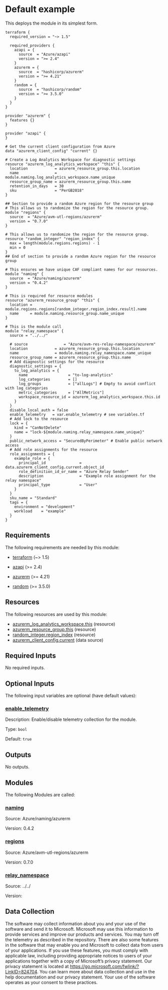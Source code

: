 <!-- BEGIN_TF_DOCS -->
<!-- Code generated by terraform-docs. DO NOT EDIT. -->
# Default example

This deploys the module in its simplest form.

```hcl
terraform {
  required_version = "~> 1.5"

  required_providers {
    azapi = {
      source  = "Azure/azapi"
      version = ">= 2.4"
    }
    azurerm = {
      source  = "hashicorp/azurerm"
      version = ">= 4.21"
    }
    random = {
      source  = "hashicorp/random"
      version = ">= 3.5.0"
    }
  }
}

provider "azurerm" {
  features {}
}

provider "azapi" {
}

# Get the current client configuration from Azure
data "azurerm_client_config" "current" {}

# Create a Log Analytics Workspace for diagnostic settings
resource "azurerm_log_analytics_workspace" "this" {
  location            = azurerm_resource_group.this.location
  name                = module.naming.log_analytics_workspace.name_unique
  resource_group_name = azurerm_resource_group.this.name
  retention_in_days   = 30
  sku                 = "PerGB2018"
}

## Section to provide a random Azure region for the resource group
# This allows us to randomize the region for the resource group.
module "regions" {
  source  = "Azure/avm-utl-regions/azurerm"
  version = "0.7.0"
}

# This allows us to randomize the region for the resource group.
resource "random_integer" "region_index" {
  max = length(module.regions.regions) - 1
  min = 0
}
## End of section to provide a random Azure region for the resource group

# This ensures we have unique CAF compliant names for our resources.
module "naming" {
  source  = "Azure/naming/azurerm"
  version = "0.4.2"
}

# This is required for resource modules
resource "azurerm_resource_group" "this" {
  location = module.regions.regions[random_integer.region_index.result].name
  name     = module.naming.resource_group.name_unique
}

# This is the module call
module "relay_namespace" {
  source = "../../"

  # source                = "Azure/avm-res-relay-namespace/azurerm"
  location            = azurerm_resource_group.this.location
  name                = module.naming.relay_namespace.name_unique
  resource_group_name = azurerm_resource_group.this.name
  # Add diagnostic settings for the resource
  diagnostic_settings = {
    to_log_analytics = {
      name                  = "to-log-analytics"
      log_categories        = []
      log_groups            = ["allLogs"] # Empty to avoid conflict with log_categories
      metric_categories     = ["AllMetrics"]
      workspace_resource_id = azurerm_log_analytics_workspace.this.id
    }
  }
  disable_local_auth = false
  enable_telemetry   = var.enable_telemetry # see variables.tf
  # Add lock to the resource
  lock = {
    kind = "CanNotDelete"
    name = "lock-${module.naming.relay_namespace.name_unique}"
  }
  public_network_access = "SecuredByPerimeter" # Enable public network access
  # Add role assignments for the resource
  role_assignments = {
    example_role = {
      principal_id               = data.azurerm_client_config.current.object_id
      role_definition_id_or_name = "Azure Relay Sender"
      description                = "Example role assignment for the relay namespace"
      principal_type             = "User"
    }
  }
  sku_name = "Standard"
  tags = {
    environment = "development"
    workload    = "example"
  }
}
```

<!-- markdownlint-disable MD033 -->
## Requirements

The following requirements are needed by this module:

- <a name="requirement_terraform"></a> [terraform](#requirement\_terraform) (~> 1.5)

- <a name="requirement_azapi"></a> [azapi](#requirement\_azapi) (>= 2.4)

- <a name="requirement_azurerm"></a> [azurerm](#requirement\_azurerm) (>= 4.21)

- <a name="requirement_random"></a> [random](#requirement\_random) (>= 3.5.0)

## Resources

The following resources are used by this module:

- [azurerm_log_analytics_workspace.this](https://registry.terraform.io/providers/hashicorp/azurerm/latest/docs/resources/log_analytics_workspace) (resource)
- [azurerm_resource_group.this](https://registry.terraform.io/providers/hashicorp/azurerm/latest/docs/resources/resource_group) (resource)
- [random_integer.region_index](https://registry.terraform.io/providers/hashicorp/random/latest/docs/resources/integer) (resource)
- [azurerm_client_config.current](https://registry.terraform.io/providers/hashicorp/azurerm/latest/docs/data-sources/client_config) (data source)

<!-- markdownlint-disable MD013 -->
## Required Inputs

No required inputs.

## Optional Inputs

The following input variables are optional (have default values):

### <a name="input_enable_telemetry"></a> [enable\_telemetry](#input\_enable\_telemetry)

Description: Enable/disable telemetry collection for the module.

Type: `bool`

Default: `true`

## Outputs

No outputs.

## Modules

The following Modules are called:

### <a name="module_naming"></a> [naming](#module\_naming)

Source: Azure/naming/azurerm

Version: 0.4.2

### <a name="module_regions"></a> [regions](#module\_regions)

Source: Azure/avm-utl-regions/azurerm

Version: 0.7.0

### <a name="module_relay_namespace"></a> [relay\_namespace](#module\_relay\_namespace)

Source: ../../

Version:

<!-- markdownlint-disable-next-line MD041 -->
## Data Collection

The software may collect information about you and your use of the software and send it to Microsoft. Microsoft may use this information to provide services and improve our products and services. You may turn off the telemetry as described in the repository. There are also some features in the software that may enable you and Microsoft to collect data from users of your applications. If you use these features, you must comply with applicable law, including providing appropriate notices to users of your applications together with a copy of Microsoft’s privacy statement. Our privacy statement is located at <https://go.microsoft.com/fwlink/?LinkID=824704>. You can learn more about data collection and use in the help documentation and our privacy statement. Your use of the software operates as your consent to these practices.
<!-- END_TF_DOCS -->
